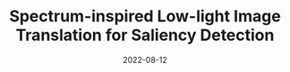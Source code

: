 ---
layout: post
image: /images/spectrum.png
authors: "Kitty Varghese, <strong>Sudarshan Rajagopalan</strong>, Mohit Lamba, Kaushik Mitra"
title: "Spectrum-inspired Low-light Image Translation for Saliency Detection"
collection: publications
categories: 
  - research
date: 2022-08-12
venue: 'ICVGIP 2022'
arxiv: 'https://arxiv.org/pdf/2303.10145'
---
